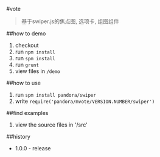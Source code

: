 #vote


 > 基于swiper.js的焦点图, 选项卡, 组图组件

##how to demo

1. checkout
1. run `npm install`
1. run `spm install`
1. run `grunt`
1. view files in `/demo`

##how to use

1. run `spm install pandora/swiper`
1. write `require('pandora/mvote/VERSION.NUMBER/swiper')`

##find examples

1. view the source files in '/src'

##history

- 1.0.0 - release
